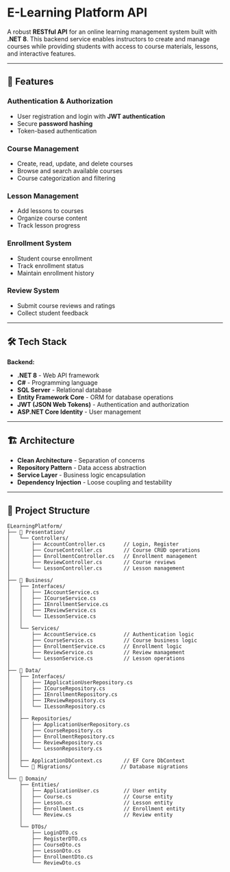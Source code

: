 # E-Learning Platform API

A robust **RESTful API** for an online learning management system built with **.NET 8**. This backend service enables instructors to create and manage courses while providing students with access to course materials, lessons, and interactive features.

---

## 🚀 Features

### **Authentication & Authorization**
- User registration and login with **JWT authentication**
- Secure **password hashing**
- Token-based authentication

### **Course Management**
- Create, read, update, and delete courses
- Browse and search available courses
- Course categorization and filtering

### **Lesson Management**
- Add lessons to courses
- Organize course content
- Track lesson progress

### **Enrollment System**
- Student course enrollment
- Track enrollment status
- Maintain enrollment history

### **Review System**
- Submit course reviews and ratings
- Collect student feedback

---

## 🛠 Tech Stack

**Backend:**
- **.NET 8** - Web API framework  
- **C#** - Programming language  
- **SQL Server** - Relational database  
- **Entity Framework Core** - ORM for database operations  
- **JWT (JSON Web Tokens)** - Authentication and authorization  
- **ASP.NET Core Identity** - User management  

---

## 🏗 Architecture

- **Clean Architecture** - Separation of concerns  
- **Repository Pattern** - Data access abstraction  
- **Service Layer** - Business logic encapsulation  
- **Dependency Injection** - Loose coupling and testability  

---

## 📂 Project Structure

```plaintext
ELearningPlatform/
├── 📂 Presentation/
│   └── Controllers/
│       ├── AccountController.cs      // Login, Register
│       ├── CourseController.cs       // Course CRUD operations
│       ├── EnrollmentController.cs   // Enrollment management
│       ├── ReviewController.cs       // Course reviews
│       └── LessonController.cs       // Lesson management
│
├── 📂 Business/
│   ├── Interfaces/
│   │   ├── IAccountService.cs
│   │   ├── ICourseService.cs
│   │   ├── IEnrollmentService.cs
│   │   ├── IReviewService.cs
│   │   └── ILessonService.cs
│   │
│   └── Services/
│       ├── AccountService.cs         // Authentication logic
│       ├── CourseService.cs          // Course business logic
│       ├── EnrollmentService.cs      // Enrollment logic
│       ├── ReviewService.cs          // Review management
│       └── LessonService.cs          // Lesson operations
│
├── 📂 Data/
│   ├── Interfaces/
│   │   ├── IApplicationUserRepository.cs
│   │   ├── ICourseRepository.cs
│   │   ├── IEnrollmentRepository.cs
│   │   ├── IReviewRepository.cs
│   │   └── ILessonRepository.cs
│   │
│   ├── Repositories/
│   │   ├── ApplicationUserRepository.cs
│   │   ├── CourseRepository.cs
│   │   ├── EnrollmentRepository.cs
│   │   ├── ReviewRepository.cs
│   │   └── LessonRepository.cs
│   │
│   ├── ApplicationDbContext.cs       // EF Core DbContext
│   └── 📂 Migrations/                // Database migrations
│
└── 📂 Domain/
    ├── Entities/
    │   ├── ApplicationUser.cs        // User entity
    │   ├── Course.cs                 // Course entity
    │   ├── Lesson.cs                 // Lesson entity
    │   ├── Enrollment.cs             // Enrollment entity
    │   └── Review.cs                 // Review entity
    │
    └── DTOs/
        ├── LoginDTO.cs
        ├── RegisterDTO.cs
        ├── CourseDto.cs
        ├── LessonDto.cs
        ├── EnrollmentDto.cs
        └── ReviewDto.cs

